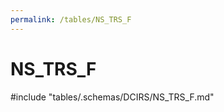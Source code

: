 ```yaml
---
permalink: /tables/NS_TRS_F
---
```

# NS_TRS_F

<!-- ATTENTION : Ne pas supprimer ou modifier la ligne ci-dessous -->
#include "tables/.schemas/DCIRS/NS_TRS_F.md"
<!-- ATTENTION : Ne pas supprimer ou modifier la ligne ci-dessus -->
